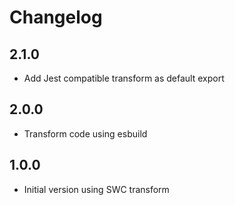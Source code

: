 # Changelog

## 2.1.0

- Add Jest compatible transform as default export

## 2.0.0

- Transform code using esbuild

## 1.0.0

- Initial version using SWC transform
